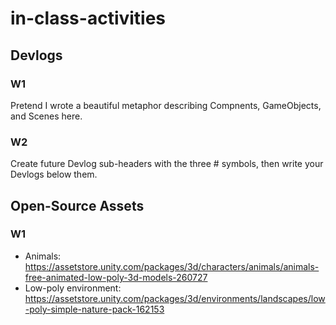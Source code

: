 # in-class-activities
## Devlogs
### W1
Pretend I wrote a beautiful metaphor describing Compnents, GameObjects, and Scenes here.

### W2
Create future Devlog sub-headers with the three # symbols, then write your Devlogs below them.

## Open-Source Assets
### W1
- Animals: https://assetstore.unity.com/packages/3d/characters/animals/animals-free-animated-low-poly-3d-models-260727 
- Low-poly environment: https://assetstore.unity.com/packages/3d/environments/landscapes/low-poly-simple-nature-pack-162153 